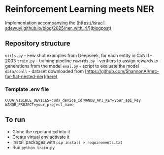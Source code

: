 # Reinforcement Learning meets NER
Implementation accompanying the [https://israel-adewuyi.github.io/blog/2025/ner_with_rl/](blogpost)

## Repository structure
`utils.py` - Few shot examples from Deepseek, for each entity in CoNLL-2003
`train.py` - training pipeline
`rewards.py` - verifiers to assign rewards to generations from the model
`eval.py` - script to exaluate the model
`data/conll` - dataset downloaded from [https://github.com/ShannonAI/mrc-for-flat-nested-ner](here)

### Template .env file
`CUDA_VISIBLE_DEVICES=cuda_device_id`
`WANDB_API_KEY=your_api_key`
`WANDB_PROJECT=your_project_name`

## To run
- Clone the repo and cd into it
- Create virtual env activate it
- Install packages with `pip install > requirements.txt`
- Run `python train.py`
